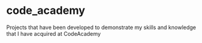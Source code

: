 # code_academy
Projects that have been developed to demonstrate my skills and knowledge that I have acquired at CodeAcademy
